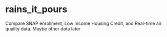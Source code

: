 # rains_it_pours
Compare SNAP enrollment, Low Income Housing Credit, and Real-time air quality data. Maybe other data later
